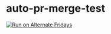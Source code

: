 # auto-pr-merge-test
[![Run on Alternate Fridays](https://github.com/sudarsana-reddy/auto-pr-merge-test/actions/workflows/week-number.yml/badge.svg?branch=main&event=scheduled)](https://github.com/sudarsana-reddy/auto-pr-merge-test/actions/workflows/week-number.yml)
